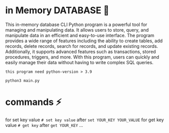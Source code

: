 # in Memory DATABASE 🦖

This in-memory database CLI Python program is a powerful tool for managing and manipulating data. It allows users to store, query, and manipulate data in an efficient and easy-to-use interface. The program provides a wide range of features including the ability to create tables, add records, delete records, search for records, and update existing records. Additionally, it supports advanced features such as transactions, stored procedures, triggers, and more. With this program, users can quickly and easily manage their data without having to write complex SQL queries.

```
this program need python-version > 3.9
```

```bash
python3 main.py
```
# commands ⚡️
for set key value `# set key value` after `set YOUR_KEY YOUR_VALUE`
for get key value `# get key` after `get YOUR_KEY`
...